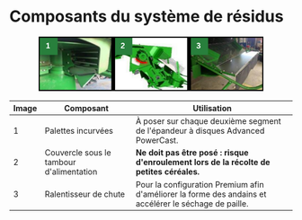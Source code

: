 # Composants du système de résidus

<p align="center">
  <img src="images/composants_systeme_residus.png" alt="Palettes incurvées, couvercle du tambour d'alimentation et ralentisseur de chute." width="400"/>
</p>

|Image|Composant|Utilisation|
|---|---|---|
|1|Palettes incurvées|À poser sur chaque deuxième segment de l'épandeur à disques Advanced PowerCast.|
|2|Couvercle sous le tambour d'alimentation|<strong>Ne doit pas être posé : risque d'enroulement lors de la récolte de petites céréales.</strong>|
|3|Ralentisseur de chute|Pour la configuration Premium afin d'améliorer la forme des andains et accélérer le séchage de paille.|
